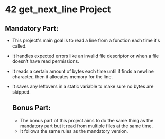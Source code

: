 # 42 get_next_line Project

## Mandatory Part:

- This project's main goal is to read a line from a function each time it's called.
- It handles expected errors like an invalid file descriptor or when a file doesn't have read permissions.
- It reads a certain amount of bytes each time until if finds a newline character, then it allocates memory for the line.
- It saves any leftovers in a static variable to make sure no bytes are skipped.

  ## Bonus Part:

  - The bonus part of this project aims to do the same thing as the mandatory part but it read from multiple files at the same time.
  - It follows the same rules as the mandatory version.
